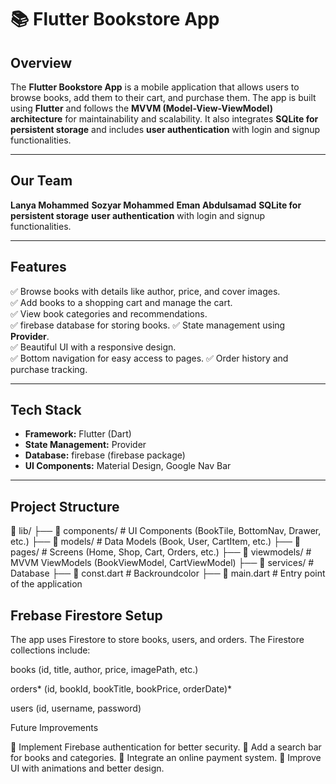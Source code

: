 # 📚 Flutter Bookstore App

## **Overview**
The **Flutter Bookstore App** is a mobile application that allows users to browse books, add them to their cart, and purchase them. The app is built using **Flutter** and follows the **MVVM (Model-View-ViewModel) architecture** for maintainability and scalability. It also integrates **SQLite for persistent storage** and includes **user authentication** with login and signup functionalities.

---
## **Our Team**
 **Lanya Mohammed**
 **Sozyar Mohammed** 
 **Eman Abdulsamad** 
 **SQLite for persistent storage** 
  **user authentication** with login and signup functionalities.

---

## **Features**
✅ Browse books with details like author, price, and cover images.  
✅ Add books to a shopping cart and manage the cart.  
✅ View book categories and recommendations.  
✅ firebase database for storing books. 
✅ State management using **Provider**.  
✅ Beautiful UI with a responsive design.  
✅ Bottom navigation for easy access to pages. 
✅ Order history and purchase tracking. 
 

---

## **Tech Stack**
- **Framework:** Flutter (Dart)  
- **State Management:** Provider  
- **Database:** firebase (firebase package)  
- **UI Components:** Material Design, Google Nav Bar  

---

## **Project Structure**
📂 lib/
├── 📂 components/        # UI Components (BookTile, BottomNav, Drawer, etc.)
├── 📂 models/            # Data Models (Book, User, CartItem, etc.)
├── 📂 pages/             # Screens (Home, Shop, Cart, Orders, etc.)
├── 📂 viewmodels/        # MVVM ViewModels (BookViewModel, CartViewModel)
├── 📂 services/          # Database 
├── 📝 const.dart          # Backroundcolor 
├── 📝 main.dart          # Entry point of the application



## **Frebase Firestore Setup**

The app uses Firestore to store books, users, and orders. The Firestore collections include:

books (id, title, author, price, imagePath, etc.)

orders* (id, bookId, bookTitle, bookPrice, orderDate)*

users (id, username, password)




Future Improvements

🔹 Implement Firebase authentication for better security.
🔹 Add a search bar for books and categories.
🔹 Integrate an online payment system.
🔹 Improve UI with animations and better design.